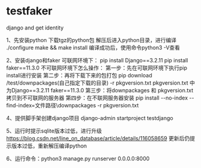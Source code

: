 # testfaker
django and get identity

1、先安装python
下载tgz的python包
解压后进入python目录，进行编译
./configure
make && make install
编译成功后，使用命令python3 -V查看

2、安装django和faker
可联网环境下：
pip install Django==3.2.11
pip install faker==11.3.0
不可联网环境下怎么操作：
第一步：先在可联网环境下执行pip install进行安装
第二步：再将下载下来的包打包
pip download /test/downpackages(自己指定下载的目录) -r pkgversion.txt
pkgversion.txt 中为Django==3.2.11  faker==11.3.0
第三步：将downpackages 和 pkgversion.txt拷贝到不可联网的服务器
第四步：在不联网服务器安装
pip install --no-index --find-index=文件路径\downpackages -r pkgversion.txt

4、提供脚手架创建django项目
django-admin startproject testdjango


5、运行时提示sqlite版本过低，进行升级
https://blog.csdn.net/line_on_database/article/details/116058659
更新后仍提示版本过低，重新解压编译python

6、运行命令：python3 manage.py runserver 0.0.0.0:8000
